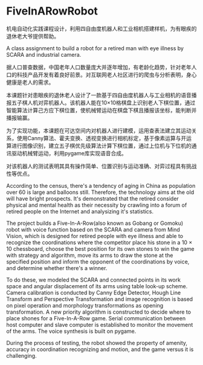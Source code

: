 # FiveInARowRobot

机电自动化实践课程设计，利用四自由度机器人和工业相机搭建样机，为有眼疾的退休老大爷提供帮助。

A class assignment to build a robot for a retired man with eye illness by SCARA and industrial camera. 


据人口普查数据，中国老年人口数量庞大并逐年增加，有老龄化趋势，针对老年人口的科技产品开发有着良好前景。对互联网老人社区进行的爬虫与分析表明，身心健康是老人的需求。

本课题针对患眼疾的退休老人设计了一款基于四自由度机器人与工业相机的语音播报五子棋人机对弈机器人。该机器人能在10×10格棋盘上识别老人下棋位置，通过智能算法计算己方应下棋位置，使机械臂运动在棋盘下棋且播报该坐标，能判断并播报输赢。

为了实现功能，本课题在可达空间内对机器人进行建模，运用查表法建立其运动关系，使用Canny算法、霍夫变换、透视变换进行相机标定，基于像素运算与开运算进行图像识别，建立五子棋优先级算法计算下棋位置，通过上位机与下位机的通讯驱动机械臂运动，利用pygame库实现语音合成。

对该机器人的测试表明其具有操作简单、位置识别与运动准确、对弈过程具有挑战性等优点。

According to the census, there's a tendency of aging in China as population over 60 is large and balloons still. Therefore, the technology aims at the old will have bright prospects. It's demonstrated that the retired consider physical and mental health as their necessity by crawling into a forum of retired people on the Internet and analysizing it's statistics.

The project builds a Five-In-A-Row(also known as Gobang or Gomoku) robot with voice function based on the SCARA and camera from Mind Vision, which is designed for retired people with eye illness and able to recognize the coordinations where the competitor place his stone in a 10 × 10 chessboard, choose the best position for its own stones to win the game with strategy and algorithm, move its arms to draw the stone at the specified position and inform the opponent of the coordinations by voice, and determine whether there's a winner.

To do these, we modeled the SCARA and connected points in its work space and angular displacement of its arms using table look-up scheme. Camera calibration is conducted by Canny Edge Detector, Hough Line Transform and Perspective Transformation and image recognition is based on pixel operation and morphology transformations as opening transformation. A new priority algorithm is constructed to decide where to place shones for a Five-In-A-Row game. Serial communication between host computer and slave computer is established to monitor the movement of the arms. The voice synthesis is built on pygame.

During the process of testing, the robot showed the property of amenity, accuracy in coordination recognizing and motion, and the game versus it is challenging.
